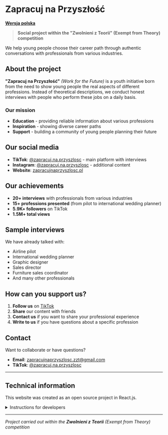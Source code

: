 # Zapracuj na Przyszłość

**[Wersja polska](README.md)**

> **Social project within the "Zwolnieni z Teorii" (Exempt from Theory) competition**

We help young people choose their career path through authentic conversations with professionals from various industries.

## About the project

**"Zapracuj na Przyszłość"** *(Work for the Future)* is a youth initiative born from the need to show young people the real aspects of different professions. Instead of theoretical descriptions, we conduct honest interviews with people who perform these jobs on a daily basis.

### Our mission
- **Education** - providing reliable information about various professions
- **Inspiration** - showing diverse career paths
- **Support** - building a community of young people planning their future

## Our social media

- **TikTok**: [@zapracuj.na.przyszlosc](https://www.tiktok.com/@zapracuj.na.przyszlosc) - main platform with interviews
- **Instagram**: [@zapracuj.na.przyszlosc](https://www.instagram.com/zapracuj.na.przyszlosc/) - additional content
- **Website**: [zapracujnaprzyszlosc.pl](https://zapracujnaprzyszlosc.pl)

## Our achievements

- **20+ interviews** with professionals from various industries
- **15+ professions presented** (from pilot to international wedding planner)
- **5.9K+ followers** on TikTok
- **1.5M+ total views**

## Sample interviews

We have already talked with:
- Airline pilot
- International wedding planner
- Graphic designer
- Sales director
- Furniture sales coordinator
- And many other professionals

## How can you support us?

1. **Follow us** on [TikTok](https://www.tiktok.com/@zapracuj.na.przyszlosc)
2. **Share** our content with friends
3. **Contact us** if you want to share your professional experience
4. **Write to us** if you have questions about a specific profession

## Contact

Want to collaborate or have questions?
- **Email**: zapracujnaprzyszlosc.zzt@gmail.com
- **TikTok**: [@zapracuj.na.przyszlosc](https://www.tiktok.com/@zapracuj.na.przyszlosc)

---

## Technical information

This website was created as an open source project in React.js.

<details>
<summary>Instructions for developers</summary>

### Technologies
- React.js + React Router
- Framer Motion (animations)
- Netlify (hosting)

### Run locally
```bash
npm install
npm start
```

### License
Website code: MIT  
Project content: Copyright © 2025 Zapracuj na przyszłość
</details>

---

*Project carried out within the **Zwolnieni z Teorii** (Exempt from Theory) competition*